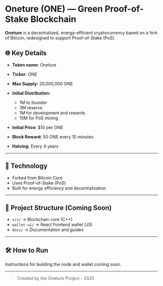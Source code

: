 # Oneture (ONE) — Green Proof-of-Stake Blockchain

**Oneture** is a decentralized, energy-efficient cryptocurrency based on a fork of Bitcoin, redesigned to support Proof-of-Stake (PoS).

## 🌐 Key Details

- **Token name:** Oneture
- **Ticker:** ONE
- **Max Supply:** 20,000,000 ONE
- **Initial Distribution:**  
  - 1M to founder  
  - 3M reserve  
  - 1M for development and rewards  
  - 15M for PoS mining

- **Initial Price:** $10 per ONE
- **Block Reward:** 50 ONE every 10 minutes
- **Halving:** Every 4 years

---

## 🔧 Technology

- Forked from Bitcoin Core
- Uses Proof-of-Stake (PoS)
- Built for energy efficiency and decentralization

---

## 📁 Project Structure (Coming Soon)

- `src/` → Blockchain core (C++)
- `wallet-ui/` → React frontend wallet (JS)
- `docs/` → Documentation and guides

---

## 🛠️ How to Run

Instructions for building the node and wallet coming soon.

---

> Created by the Oneture Project - 2025
